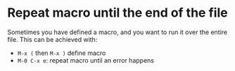 # Repeat macro until the end of the file

Sometimes you have defined a macro, and you want to run it over the entire file.
This can be achieved with:
- `M-x (` then `M-x )` define macro
- `M-0 C-x e`: repeat macro until an error happens